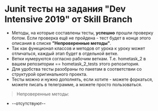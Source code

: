 # Junit тесты на задания "Dev Intensive 2019" от Skill Branch

* Методы, на которые составлены тесты, <b>успешно</b> прошли проверку ботом. Если проверка ещё не пройдена - тест будет в конце этого описания в списке <b>"Непроверенные методы"</b>.
* Так как функционал классов и методов от урока к уроку может отличаться, каждый этап будет в отдельной ветке.
* Ветки нумеруются согласно рабочим веткам. Т.е. hometask_2 в вашем репозитории == hometask_2_tests этого репозитория.
* Для удобства тесты разобраны по пакетам в соответствии со структурой оригинального проекта.
* Тесты можно и нужно дополнять, если хотите - можете форкаться, можете писать в телеграмме, а можете просто пользоваться.
  
  
> Непроверенные методы:
* --отсутствуют--
